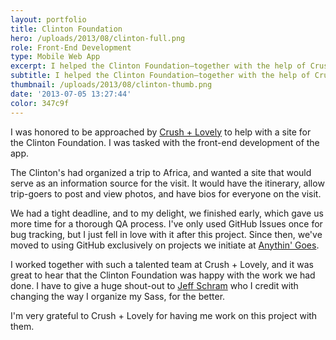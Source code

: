 ```yaml
---
layout: portfolio
title: Clinton Foundation
hero: /uploads/2013/08/clinton-full.png
role: Front-End Development
type: Mobile Web App
excerpt: I helped the Clinton Foundation—together with the help of Crush + Lovely—to create a mobile Safari app for their visit to Africa.
subtitle: I helped the Clinton Foundation—together with the help of Crush + Lovely—to create a mobile Safari app for their visit to Africa.
thumbnail: /uploads/2013/08/clinton-thumb.png
date: '2013-07-05 13:27:44'
color: 347c9f
---
```

I was honored to be approached by [Crush + Lovely](http://crushlovely.com/) to help with a site for the Clinton Foundation. I was tasked with the front-end development of the app.

The Clinton's had organized a trip to Africa, and wanted a site that would serve as an information source for the visit. It would have the itinerary, allow trip-goers to post and view photos, and have bios for everyone on the visit.

We had a tight deadline, and to my delight, we finished early, which gave us more time for a thorough QA process. I've only used GitHub Issues once for bug tracking, but I just fell in love with it after this project. Since then, we've moved to using GitHub exclusively on projects we initiate at [Anythin' Goes](http://anythingo.es).

I worked together with such a talented team at Crush + Lovely, and it was great to hear that the Clinton Foundation was happy with the work we had done. I have to give a huge shout-out to [Jeff Schram](https://twitter.com/jeffschram) who I credit with changing the way I organize my Sass, for the better.

I'm very grateful to Crush + Lovely for having me work on this project with them.
